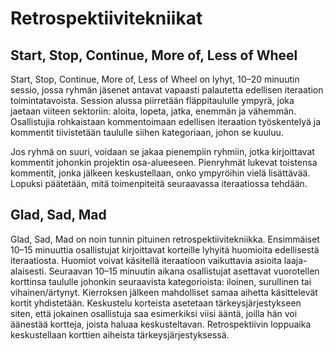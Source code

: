 # Retrospektiivitekniikat

## Start, Stop, Continue, More of, Less of Wheel

Start, Stop, Continue, More of, Less of Wheel on lyhyt, 10–20 minuutin sessio, jossa ryhmän jäsenet antavat vapaasti palautetta edellisen iteraation toimintatavoista.
Session alussa piirretään fläppitaululle ympyrä, joka jaetaan viiteen sektoriin: aloita, lopeta, jatka, enemmän ja vähemmän.
Osallistujia rohkaistaan kommentoimaan edellisen iteraation työskentelyä ja kommentit tiivistetään taululle siihen kategoriaan, johon se kuuluu.

Jos ryhmä on suuri, voidaan se jakaa pienempiin ryhmiin, jotka kirjoittavat kommentit johonkin projektin osa-alueeseen. 
Pienryhmät lukevat toistensa kommentit, jonka jälkeen keskustellaan, onko ympyröihin vielä lisättävää. 
Lopuksi päätetään, mitä toimenpiteitä seuraavassa iteraatiossa tehdään.


## Glad, Sad, Mad

Glad, Sad, Mad on noin tunnin pituinen retrospektiivitekniikka. 
Ensimmäiset 10–15 minuuttia osallistujat kirjoittavat korteille lyhyitä huomioita edellisestä iteraatiosta. 
Huomiot voivat käsitellä iteraatioon vaikuttavia asioita laaja-alaisesti. 
Seuraavan 10–15 minuutin aikana osallistujat asettavat vuorotellen korttinsa taululle johonkin seuraavista kategorioista: 
iloinen, surullinen tai vihainen/ärtynyt. Kierroksen jälkeen mahdolliset samaa aihetta käsittelevät kortit yhdistetään. 
Keskustelu korteista asetetaan tärkeysjärjestykseen siten, että jokainen osallistuja saa esimerkiksi viisi ääntä, 
joilla hän voi äänestää kortteja, joista haluaa keskusteltavan. 
Retrospektiivin loppuaika keskustellaan korttien aiheista tärkeysjärjestyksessä.
